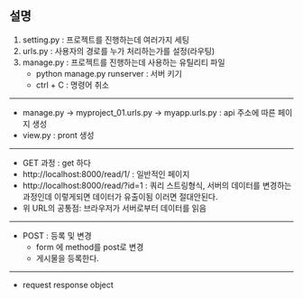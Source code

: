 ## 설명

1. setting.py : 프로젝트를 진행하는데 여러가지 세팅
2. urls.py : 사용자의 경로를 누가 처리하는가를 설정(라우팅)
3. manage.py : 프로젝트를 진행하는데 사용하는 유틸리티 파일
    - python manage.py runserver : 서버 키기
    - ctrl + C : 명령어 취소
----
 - manage.py -> myproject_01.urls.py -> myapp.urls.py : api 주소에 따른 페이지 생성
 - view.py : pront 생성

----
- GET 과정 : get 하다
 - http://localhost:8000/read/1/ : 일반적인 페이지
 - http://localhost:8000/read/?id=1 : 쿼리 스트링형식, 서버의 데이터를 변경하는 과정인데 이렇게되면 데이터가 유출이됨 이러면 절대안된다.
 - 위 URL의 공통점: 브라우저가 서버로부터 데이터를 읽음
 
----
- POST : 등록 및 변경
    - form 에 method를 post로 변경
    - 게시물을 등록한다.

----
- request response object
